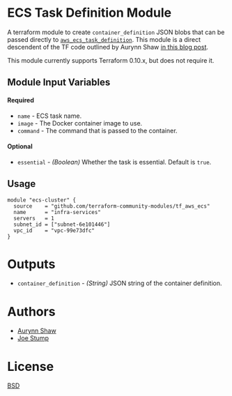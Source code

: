 ECS Task Definition Module
==========================

A terraform module to create `container_definition` JSON blobs that can be passed directly to [`aws_ecs_task_definition`](https://www.terraform.io/docs/providers/aws/r/ecs_task_definition.html). This module is a direct descendent of the TF code outlined by Aurynn Shaw [in this blog post](http://blog.aurynn.com/2017/2/26-more-fun-with-terraform-templates).

This module currently supports Terraform 0.10.x, but does not require it.

Module Input Variables
----------------------

#### Required

- `name` - ECS task name.
- `image` - The Docker container image to use.
- `command` - The command that is passed to the container.

#### Optional

- `essential` - _(Boolean)_ Whether the task is essential. Default is `true`.

Usage
-----

```hcl
module "ecs-cluster" {
  source    = "github.com/terraform-community-modules/tf_aws_ecs"
  name      = "infra-services"
  servers   = 1
  subnet_id = ["subnet-6e101446"]
  vpc_id    = "vpc-99e73dfc"
}

```

Outputs
=======

- `container_definition` - _(String)_ JSON string of the container definition.

Authors
=======

* [Aurynn Shaw](https://github.com/aurynn)
* [Joe Stump](https://github.com/joestump)

License
=======

[BSD](LICENSE)
